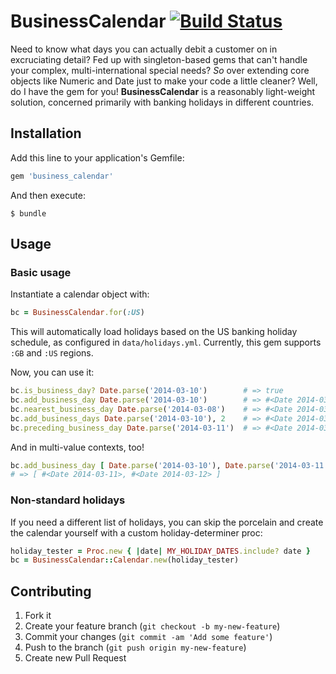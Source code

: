 # BusinessCalendar [![Build Status](https://travis-ci.org/enova/business_calendar.svg)](https://travis-ci.org/enova/business_calendar)

Need to know what days you can actually debit a customer on in excruciating detail? Fed up with singleton-based gems 
that can't handle your complex, multi-international special needs? *So* over extending core objects like Numeric
and Date just to make your code a little cleaner? Well, do I have the gem for you! **BusinessCalendar** is a
reasonably light-weight solution, concerned primarily with banking holidays in different countries.

## Installation

Add this line to your application's Gemfile:

```ruby
gem 'business_calendar'
```

And then execute:

    $ bundle

## Usage

### Basic usage

Instantiate a calendar object with:

```ruby
bc = BusinessCalendar.for(:US)
```

This will automatically load holidays based on the US banking holiday schedule, as configured in `data/holidays.yml`. 
Currently, this gem supports `:GB` and `:US` regions.

Now, you can use it:

```ruby
bc.is_business_day? Date.parse('2014-03-10')        # => true
bc.add_business_day Date.parse('2014-03-10')        # => #<Date 2014-03-11>
bc.nearest_business_day Date.parse('2014-03-08')    # => #<Date 2014-03-10>
bc.add_business_days Date.parse('2014-03-10'), 2    # => #<Date 2014-03-12>
bc.preceding_business_day Date.parse('2014-03-11')  # => #<Date 2014-03-10>
```

And in multi-value contexts, too!

```ruby
bc.add_business_day [ Date.parse('2014-03-10'), Date.parse('2014-03-11') ]
# => [ #<Date 2014-03-11>, #<Date 2014-03-12> ]
```

### Non-standard holidays

If you need a different list of holidays, you can skip the porcelain and create the calendar yourself with a custom holiday-determiner proc:

```ruby
holiday_tester = Proc.new { |date| MY_HOLIDAY_DATES.include? date }
bc = BusinessCalendar::Calendar.new(holiday_tester)
```

## Contributing

1. Fork it
2. Create your feature branch (`git checkout -b my-new-feature`)
3. Commit your changes (`git commit -am 'Add some feature'`)
4. Push to the branch (`git push origin my-new-feature`)
5. Create new Pull Request

